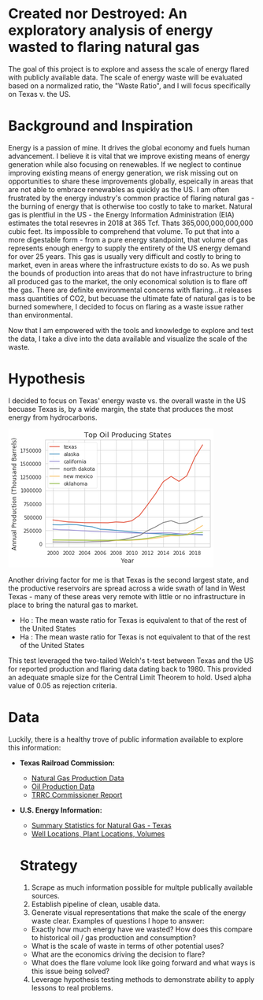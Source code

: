 # Created nor Destroyed: An exploratory analysis of energy wasted to flaring natural gas

The goal of this project is to explore and assess the scale of energy flared with publicly available data.  The scale of energy waste will be evaluated based on a normalized ratio, the "Waste Ratio", and I will focus specifically on Texas v. the US.  

# Background and Inspiration

Energy is a passion of mine. It drives the global economy and fuels human advancement. I believe it is vital that we improve existing means of energy generation while also focusing on renewables. If we neglect to continue improving existing means of energy generation, we risk missing out on opportunities to share these improvements globally, espeically in areas that are not able to embrace renewables as quickly as the US.  I am often frustrated by the energy industry's common practice of flaring natural gas - the burning of energy that is otherwise too costly to take to market. Natural gas is plentfiul in the US - the Energy Information Administration (EIA) estimates the total resevres in 2018 at 365 Tcf. Thats 365,000,000,000,000 cubic feet. Its impossible to comprehend that volume. To put that into a more digestable form - from a pure energy standpoint, that volume of gas represents enough energy to supply the entirety of the US energy demand for over 25 years. This gas is usually very difficult and costly to bring to market, even in areas where the infrastructure exists to do so. As we push the bounds of production into areas that do not have infrastructure to bring all produced gas to the market, the only economical solution is to flare off the gas. There are definite environmental concerns with flaring...it releases mass quantities of CO2, but becuase the ultimate fate of natural gas is to be burned somewhere, I decided to focus on flaring as a waste issue rather than environmental. 


Now that I am empowered with the tools and knowledge to explore and test the data, I take a  dive into the data available and visualize the scale of the waste. 

# Hypothesis
I decided to focus on Texas' energy waste vs. the overall waste in the US becuase Texas is, by a wide margin, the state that produces the most energy from hydrocarbons. 

![topstatespic](/plots/top_states.png)


Another driving factor for me is that Texas is the second largest state, and the productive reservoirs are spread across a wide swath of land in West Texas - many of these areas very remote with little or no infrastructure in place to bring the natural gas to market. 
  * Ho : The mean waste ratio for Texas is equivalent to that of the rest of the United States
  * Ha : The mean waste ratio for Texas is not equivalent to that of the rest of the United States
  
This test leveraged the two-tailed Welch's t-test between Texas and the US for reported production and flaring data dating back to 1980. This provided an adequate smaple size for the Central Limit Theorem to hold. Used alpha value of 0.05 as rejection criteria.

# Data

Luckily, there is a healthy trove of public information available to explore this information:

- **Texas Railroad Commission:**
  - [Natural Gas Production Data](https://rrc.texas.gov/oil-gas/research-and-statistics/production-data/historical-production-data/natural-gas-production-and-well-counts-since-1935/)
  - [Oil Production Data](https://rrc.texas.gov/oil-gas/research-and-statistics/production-data/historical-production-data/crude-oil-production-and-well-counts-since-1935/)
  - [TRRC Commissioner Report](https://rrc.texas.gov/media/56420/sitton-texas-flaring-report-q1-2020.pdf)
  
- **U.S. Energy Information:**
  - [Summary Statistics for Natural Gas - Texas](https://www.eia.gov/dnav/ng/ng_sum_lsum_dcu_STX_a.htm)
  - [Well Locations, Plant Locations, Volumes](https://www.eia.gov/beta/states/states/tx/data/dashboard/natural-gas)
 

  # Strategy
  1. Scrape as much information possible for multple publically available sources.
  2. Establish pipeline of clean, usable data.
  3. Generate visual representations that make the scale of the energy waste clear. Examples of questions I hope to answer:
    - Exactly how much energy have we wasted? How does this compare to historical oil / gas production and consumption?
    - What is the scale of waste in terms of other potential uses?
    - What are the economics driving the decision to flare? 
    - What does the flare volume look like going forward and what ways is this issue being solved?
  4. Leverage hypothesis testing methods to demonstrate ability to apply lessons to real problems. 

